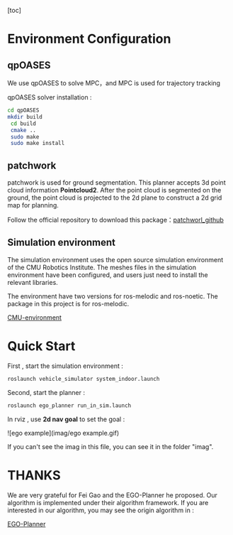 [toc]

# Environment Configuration

## qpOASES

We use qpOASES to solve MPC，and MPC is used for trajectory tracking

qpOASES  solver installation :

```bash
cd qpOASES
mkdir build
 cd build
 cmake ..
 sudo make
 sudo make install
```

## patchwork

patchwork is used for ground segmentation. This planner accepts 3d point cloud information **Pointcloud2**. After the point cloud is segmented on the ground, the point cloud is projected to the 2d plane to construct a 2d grid map for planning.

Follow the official repository to download this package：[patchworl_github](https://github.com/LimHyungTae/patchwork)

## Simulation environment

The simulation environment uses the open source simulation environment of the CMU Robotics Institute. The meshes files in the simulation environment have been configured, and users just need to install the relevant libraries.

The environment have two versions for ros-melodic and ros-noetic. The package in this project is for ros-melodic.

[CMU-environment](https://www.cmu-exploration.com/)

# Quick Start

First , start the simulation environment :

```bash
roslaunch vehicle_simulator system_indoor.launch
```

Second, start the planner :

```bash
roslaunch ego_planner run_in_sim.launch
```

In rviz , use  **2d nav goal** to set the goal :

![ego example](imag/ego example.gif)

If you can't see the imag in this file, you can see it in the folder "imag".

# THANKS

We are very grateful for Fei Gao and the EGO-Planner he proposed. Our algorithm is implemented under their algorithm framework. If you are interested in our algorithm, you may see the origin algorithm in :

[EGO-Planner](https://github.com/ZJU-FAST-Lab/ego-planner)

